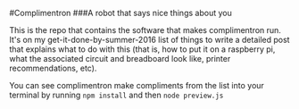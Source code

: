 #Complimentron
###A robot that says nice things about you


This is the repo that contains the software that makes complimentron run. It's on my get-it-done-by-summer-2016 list of things to write a detailed post that explains what to do with this (that is, how to put it on a raspberry pi, what the associated circuit and breadboard look like, printer recommendations, etc).


You can see complimentron make compliments from the list into your terminal by running `npm install` and then `node preview.js` 